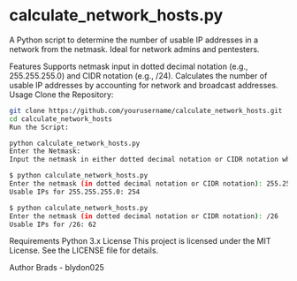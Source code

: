 # calculate_network_hosts.py
A Python script to determine the number of usable IP addresses in a network from the netmask. Ideal for network admins and pentesters.

Features
Supports netmask input in dotted decimal notation (e.g., 255.255.255.0) and CIDR notation (e.g., /24).
Calculates the number of usable IP addresses by accounting for network and broadcast addresses.
Usage
Clone the Repository:

```sh
git clone https://github.com/yourusername/calculate_network_hosts.git
cd calculate_network_hosts
Run the Script:
```

```sh
python calculate_network_hosts.py
Enter the Netmask:
Input the netmask in either dotted decimal notation or CIDR notation when prompted.
```

```sh
$ python calculate_network_hosts.py
Enter the netmask (in dotted decimal notation or CIDR notation): 255.255.255.0
Usable IPs for 255.255.255.0: 254

$ python calculate_network_hosts.py
Enter the netmask (in dotted decimal notation or CIDR notation): /26
Usable IPs for /26: 62
```

Requirements
Python 3.x
License
This project is licensed under the MIT License. See the LICENSE file for details.

Author
Brads - blydon025
